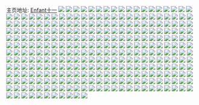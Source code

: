主页地址: [Enfant十一](https://weibo.com/u/5151678848) 
![](https://wx4.sinaimg.cn/mw2000/005CDV0kly1fyyc9oz0r0j32c02c01ky.jpg) 
![](https://wx4.sinaimg.cn/mw2000/005CDV0kly1fyyc8txgzoj32c02c0kjo.jpg) 
![](https://wx4.sinaimg.cn/mw2000/005CDV0kly1fyybuoph8lj31sg1sgdqy.jpg) 
![](https://wx4.sinaimg.cn/mw2000/005CDV0kly1fyuxkv3k98j32c02c0x6v.jpg) 
![](https://wx4.sinaimg.cn/mw2000/005CDV0kly1fyuh753nipj32c02c0aw6.jpg) 
![](https://wx4.sinaimg.cn/mw2000/005CDV0kly1fyt8dfp3vkj30tz0zun2n.jpg) 
![](https://wx4.sinaimg.cn/mw2000/005CDV0kly1fysmu5gfmzj32c02c01l5.jpg) 
![](https://wx4.sinaimg.cn/mw2000/005CDV0kly1fysmtgb7noj32c02c0kjs.jpg) 
![](https://wx4.sinaimg.cn/mw2000/005CDV0kly1fysmy6jmxuj32bz2e6he1.jpg) 
![](https://wx4.sinaimg.cn/mw2000/005CDV0kly1fyp350hfnzj31kv16o1kz.jpg) 
![](https://wx4.sinaimg.cn/mw2000/005CDV0kly1fyp359jhbmj30v815okjl.jpg) 
![](https://wx4.sinaimg.cn/mw2000/005CDV0kly1fyp34hn7i2j30v80ngnmh.jpg) 
![](https://wx4.sinaimg.cn/mw2000/005CDV0kly1fymutn5migj32c02c01ky.jpg) 
![](https://wx4.sinaimg.cn/mw2000/005CDV0kly1fymuxmabfmj30k00k0djx.jpg) 
![](https://wx4.sinaimg.cn/mw2000/005CDV0kly1fymutx9dsxj32c02c0x6p.jpg) 
![](https://wx4.sinaimg.cn/mw2000/005CDV0kly1fyi8mzdl9lj32c02c0x6p.jpg) 
![](https://wx4.sinaimg.cn/mw2000/005CDV0kly1fyi8mt77mcj32c02c0npd.jpg) 
![](https://wx4.sinaimg.cn/mw2000/005CDV0kly1fyi8n44pxyj32c02c0hdt.jpg) 
![](https://wx4.sinaimg.cn/mw2000/005CDV0kly1fyi8n8uye6j32c02c0hdt.jpg) 
![](https://wx4.sinaimg.cn/mw2000/005CDV0kly1fyh25i3ykyj33402c0b29.jpg) 
![](https://wx4.sinaimg.cn/mw2000/005CDV0kly1fyh25o0c8zj31sc1sc1gc.jpg) 
![](https://wx4.sinaimg.cn/mw2000/005CDV0kly1fyh24x5cqwj30v80nge81.jpg) 
![](https://wx4.sinaimg.cn/mw2000/005CDV0kly1fyh23xtyefj32c0340hci.jpg) 
![](https://wx4.sinaimg.cn/mw2000/005CDV0kly1fyh23wl0mqj31cu2io1kx.jpg) 
![](https://wx4.sinaimg.cn/mw2000/005CDV0kly1fyh23ytrnoj32c03407wh.jpg) 
![](https://wx4.sinaimg.cn/mw2000/005CDV0kly1fyh250m2haj31sc1schdw.jpg) 
![](https://wx4.sinaimg.cn/mw2000/005CDV0kly1fyh23vnyxfj30su0su1kx.jpg) 
![](https://wx4.sinaimg.cn/mw2000/005CDV0kly1fyh254peobj31sc1sc7wl.jpg) 
![](https://wx4.sinaimg.cn/mw2000/005CDV0kly1fyed668mfhj31o01o0wwb.jpg) 
![](https://wx4.sinaimg.cn/mw2000/005CDV0kly1fyed6xltuaj30dx0b3glt.jpg) 
![](https://wx4.sinaimg.cn/mw2000/005CDV0kly1fyed6xvj36j30ku0oagms.jpg) 
![](https://wx4.sinaimg.cn/mw2000/005CDV0kly1fyed687r7bj31o01o07lx.jpg) 
![](https://wx4.sinaimg.cn/mw2000/005CDV0kly1fydg04u75ej30k00s6dgo.jpg) 
![](https://wx4.sinaimg.cn/mw2000/005CDV0kly1fxye72pvd4j319c2iohdt.jpg) 
![](https://wx4.sinaimg.cn/mw2000/005CDV0kly1fxye6usbl8j319c2iokjl.jpg) 
![](https://wx4.sinaimg.cn/mw2000/005CDV0kly1fxye74wrlfj319c2iob29.jpg) 
![](https://wx4.sinaimg.cn/mw2000/005CDV0kly1fxye6pasyrj319c2io7wh.jpg) 
![](https://wx4.sinaimg.cn/mw2000/005CDV0kly1fxye6xwms9j319c2io1kx.jpg) 
![](https://wx4.sinaimg.cn/mw2000/005CDV0kly1fxye772bzoj319c2io4qp.jpg) 
![](https://wx4.sinaimg.cn/mw2000/005CDV0kly1fxv2pbsgvuj32c02c0e81.jpg) 
![](https://wx4.sinaimg.cn/mw2000/005CDV0kly1fxtyckrvcgj32c0340b2c.jpg) 
![](https://wx4.sinaimg.cn/mw2000/005CDV0kly1fxtycog9k6j32c02c0x6q.jpg) 
![](https://wx4.sinaimg.cn/mw2000/005CDV0kly1fxtyce9rf1j32c02c01kz.jpg) 
![](https://wx4.sinaimg.cn/mw2000/005CDV0kly1fxtycyae9ij32c02c0u0y.jpg) 
![](https://wx4.sinaimg.cn/mw2000/005CDV0kly1fxtydhe5kaj32c02c0hdu.jpg) 
![](https://wx4.sinaimg.cn/mw2000/005CDV0kly1fxtydo6utrj32c02c04qr.jpg) 
![](https://wx4.sinaimg.cn/mw2000/005CDV0kly1fxtydjl8f5j32c02c04qq.jpg) 
![](https://wx4.sinaimg.cn/mw2000/005CDV0kly1fxtyeawz3sj32c02c0x6p.jpg) 
![](https://wx4.sinaimg.cn/mw2000/005CDV0kly1fxtyddim6xj32c02c0e82.jpg) 
![](https://wx4.sinaimg.cn/mw2000/005CDV0kly1fxh6kfqnxzj31sc1scx6s.jpg) 
![](https://wx4.sinaimg.cn/mw2000/005CDV0kly1fxh6kgbj5xj30j60j6gmd.jpg) 
![](https://wx4.sinaimg.cn/mw2000/005CDV0kly1fxh6knfmsij30jg0jgwht.jpg) 
![](https://wx4.sinaimg.cn/mw2000/005CDV0kly1fxh6kc6scej31sc1scnpg.jpg) 
![](https://wx4.sinaimg.cn/mw2000/005CDV0kly1fx27qm8cbzj31og2iou0x.jpg) 
![](https://wx4.sinaimg.cn/mw2000/005CDV0kly1fx27qsurokj31og2iox6p.jpg) 
![](https://wx4.sinaimg.cn/mw2000/005CDV0kly1fx27qjs1c0j31og2io4qq.jpg) 
![](https://wx4.sinaimg.cn/mw2000/005CDV0kly1fx27qr420dj31og2iokjl.jpg) 
![](https://wx4.sinaimg.cn/mw2000/005CDV0kly1fwqdbinnzmj32c02c0u0x.jpg) 
![](https://wx4.sinaimg.cn/mw2000/005CDV0kly1fwqdbnhpl3j32c02c0kjl.jpg) 
![](https://wx4.sinaimg.cn/mw2000/005CDV0kly1fwqdbsnyitj32c02c0npd.jpg) 
![](https://wx4.sinaimg.cn/mw2000/005CDV0kly1fwpbjrwusqj31w02io1ky.jpg) 
![](https://wx4.sinaimg.cn/mw2000/005CDV0kly1fwocz54xtfj31w02iox6q.jpg) 
![](https://wx4.sinaimg.cn/mw2000/005CDV0kly1fwocycliddj31w02iou0y.jpg) 
![](https://wx4.sinaimg.cn/mw2000/005CDV0kly1fwocy3i35wj31w02ioqv6.jpg) 
![](https://wx4.sinaimg.cn/mw2000/005CDV0kly1fwn7vi61hzj327k27kkjm.jpg) 
![](https://wx4.sinaimg.cn/mw2000/005CDV0kly1fwn7uk6eu1j329x29xx6q.jpg) 
![](https://wx4.sinaimg.cn/mw2000/005CDV0kly1fwn7v9yonbj323i23i1ky.jpg) 
![](https://wx4.sinaimg.cn/mw2000/005CDV0kly1fwn7wgl3f9j32c02c0u0y.jpg) 
![](https://wx4.sinaimg.cn/mw2000/005CDV0kly1fwn7ts2207j30qo0qoqdm.jpg) 
![](https://wx4.sinaimg.cn/mw2000/005CDV0kly1fwn7toycnlj32c02c0x6q.jpg) 
![](https://wx4.sinaimg.cn/mw2000/005CDV0kly1fwn7tqtor1j30qo0qo4a1.jpg) 
![](https://wx4.sinaimg.cn/mw2000/005CDV0kly1fwn7wqaz2aj32c02c0qv6.jpg) 
![](https://wx4.sinaimg.cn/mw2000/005CDV0kly1fwn7vojnfsj32a82a81ky.jpg) 
![](https://wx4.sinaimg.cn/mw2000/005CDV0kly1fwn7i4mq6bj32c02c07wm.jpg) 
![](https://wx4.sinaimg.cn/mw2000/005CDV0kly1fwn7gx9ax8j32c02c0e82.jpg) 
![](https://wx4.sinaimg.cn/mw2000/005CDV0kly1fwn7gpjn69j32c02c0u0x.jpg) 
![](https://wx4.sinaimg.cn/mw2000/005CDV0kly1fwn7gj2pxuj32c02c04qp.jpg) 
![](https://wx4.sinaimg.cn/mw2000/005CDV0kly1fwn7h2ir8rj32c02c0npd.jpg) 
![](https://wx4.sinaimg.cn/mw2000/005CDV0kly1fwn7gepxjyj32c02c0hdt.jpg) 
![](https://wx4.sinaimg.cn/mw2000/005CDV0kly1fwn7iel2l7j32c02c0kjl.jpg) 
![](https://wx4.sinaimg.cn/mw2000/005CDV0kly1fwn7i9adfpj30v80v8e81.jpg) 
![](https://wx4.sinaimg.cn/mw2000/005CDV0kly1fwn7g45724j32c02c01ky.jpg) 
![](https://wx4.sinaimg.cn/mw2000/005CDV0kly1fwlfajm6uqj32c03401l0.jpg) 
![](https://wx4.sinaimg.cn/mw2000/005CDV0kly1fwgycsrg9jj32c02c01ky.jpg) 
![](https://wx4.sinaimg.cn/mw2000/005CDV0kly1fwgycm6pdmj32c02c0x6p.jpg) 
![](https://wx4.sinaimg.cn/mw2000/005CDV0kly1fwg7o7pcrcj32c02c0hdu.jpg) 
![](https://wx4.sinaimg.cn/mw2000/005CDV0kly1fwg7oev3gkj32c02c0b29.jpg) 
![](https://wx4.sinaimg.cn/mw2000/005CDV0kly1fwg7p35mu2j32c02c04qq.jpg) 
![](https://wx4.sinaimg.cn/mw2000/005CDV0kly1fwg7oxee0oj32c02c0hdv.jpg) 
![](https://wx4.sinaimg.cn/mw2000/005CDV0kly1fwg7zgd4y3j3240240x6u.jpg) 
![](https://wx4.sinaimg.cn/mw2000/005CDV0kly1fwg7oixwz7j32c02c04qr.jpg) 
![](https://wx4.sinaimg.cn/mw2000/005CDV0kly1fwg7pfr5yvj32c02c0b2a.jpg) 
![](https://wx4.sinaimg.cn/mw2000/005CDV0kly1fwg7r28e5lj32c02c0npk.jpg) 
![](https://wx4.sinaimg.cn/mw2000/005CDV0kly1fwg7ocvrqjj32c02c01kz.jpg) 
![](https://wx4.sinaimg.cn/mw2000/005CDV0kly1fweq8cfqe6j32c02c0qv5.jpg) 
![](https://wx4.sinaimg.cn/mw2000/005CDV0kly1fweq7myen9j32c02c0e81.jpg) 
![](https://wx4.sinaimg.cn/mw2000/005CDV0kly1fwdsiddesaj31ji4444qq.jpg) 
![](https://wx4.sinaimg.cn/mw2000/005CDV0kly1fwdqb4zjl8j32c02c07wi.jpg) 
![](https://wx4.sinaimg.cn/mw2000/005CDV0kly1fwdqbwjytnj32c02c0hdu.jpg) 
![](https://wx4.sinaimg.cn/mw2000/005CDV0kly1fwa8ps9lakj32c02c0x6p.jpg) 
![](https://wx4.sinaimg.cn/mw2000/005CDV0kly1fwa8py3wllj32c02c0kjl.jpg) 
![](https://wx4.sinaimg.cn/mw2000/005CDV0kly1fw965kp641j30j60j6aaj.jpg) 
![](https://wx4.sinaimg.cn/mw2000/005CDV0kly1fw959nx5tkj32c02c0kjm.jpg) 
![](https://wx4.sinaimg.cn/mw2000/005CDV0kly1fw959shlzrj32c02c0b29.jpg) 
![](https://wx4.sinaimg.cn/mw2000/005CDV0kly1fw958ke285j32c02c01ky.jpg) 
![](https://wx4.sinaimg.cn/mw2000/005CDV0kly1fw958rcjdlj32c02c0x6p.jpg) 
![](https://wx4.sinaimg.cn/mw2000/005CDV0kly1fw958x2gdpj32c02c0u0x.jpg) 
![](https://wx4.sinaimg.cn/mw2000/005CDV0kly1fw959vihv1j32c02c07r9.jpg) 
![](https://wx4.sinaimg.cn/mw2000/005CDV0kly1fw965kajdyj30k00k0js7.jpg) 
![](https://wx4.sinaimg.cn/mw2000/005CDV0kly1fw7t2j8vj8j32c02c0npd.jpg) 
![](https://wx4.sinaimg.cn/mw2000/005CDV0kly1fw7t2pwstuj32c02c01ky.jpg) 
![](https://wx4.sinaimg.cn/mw2000/005CDV0kly1fw7t3jud8ej32c02c0b2b.jpg) 
![](https://wx4.sinaimg.cn/mw2000/005CDV0kly1fw7t3sv8q0j32c02c0hdu.jpg) 
![](https://wx4.sinaimg.cn/mw2000/005CDV0kly1fw5o1feow4j32c02c07wj.jpg) 
![](https://wx4.sinaimg.cn/mw2000/005CDV0kly1fw5o0yvujoj30qo0qo7hb.jpg) 
![](https://wx4.sinaimg.cn/mw2000/005CDV0kly1fw5o1v6f06j32c02c0u0x.jpg) 
![](https://wx4.sinaimg.cn/mw2000/005CDV0kly1fw5o1oyg6dj32ac2ac1kz.jpg) 
![](https://wx4.sinaimg.cn/mw2000/005CDV0kly1fw5o0wg3l5j329l2a34qv.jpg) 
![](https://wx4.sinaimg.cn/mw2000/005CDV0kly1fw5o15hth2j32c02c04qq.jpg) 
![](https://wx4.sinaimg.cn/mw2000/005CDV0kly1fw4o9hzs87j30zk0qojxp.jpg) 
![](https://wx4.sinaimg.cn/mw2000/005CDV0kly1fw4o9gq8mqj30zk0qoag5.jpg) 
![](https://wx4.sinaimg.cn/mw2000/005CDV0kly1fw31ddmig1j32c02c0194.jpg) 
![](https://wx4.sinaimg.cn/mw2000/005CDV0kly1fw0wazc9rfj32c02c0wvn.jpg) 
![](https://wx4.sinaimg.cn/mw2000/005CDV0kly1fvwfg76f78j33402c0kjm.jpg) 
![](https://wx4.sinaimg.cn/mw2000/005CDV0kly1fvwfgoxiegj31sg2dskjq.jpg) 
![](https://wx4.sinaimg.cn/mw2000/005CDV0kly1fvwfisg6c8j30v80ng4n6.jpg) 
![](https://wx4.sinaimg.cn/mw2000/005CDV0kly1fvwfg58e4cj31nw1nw4qr.jpg) 
![](https://wx4.sinaimg.cn/mw2000/005CDV0kly1fvwfggxmecj32c02c01l5.jpg) 
![](https://wx4.sinaimg.cn/mw2000/005CDV0kly1fvwfg8ji7sj33402c0e81.jpg) 
![](https://wx4.sinaimg.cn/mw2000/005CDV0kly1fvwfgbio92j32c02c01l1.jpg) 
![](https://wx4.sinaimg.cn/mw2000/005CDV0kly1fvwfgk6g42j32ds1sgx6u.jpg) 
![](https://wx4.sinaimg.cn/mw2000/005CDV0kly1fvwfgeitqnj32c02c0nph.jpg) 
![](https://wx4.sinaimg.cn/mw2000/005CDV0kly1fvvxc58on9j31vo0v9kjq.jpg) 
![](https://wx4.sinaimg.cn/mw2000/005CDV0kly1fvvxc7yf3nj31vo0v91l1.jpg) 
![](https://wx4.sinaimg.cn/mw2000/005CDV0kly1fvvxc1mm2pj31vo0v9kjm.jpg) 
![](https://wx4.sinaimg.cn/mw2000/005CDV0kly1fvvxfrfjo4j31vo0v9e85.jpg) 
![](https://wx4.sinaimg.cn/mw2000/005CDV0kly1fvvxc9bf9gj31vo0v9u0y.jpg) 
![](https://wx4.sinaimg.cn/mw2000/005CDV0kly1fvvxfs89e2j31vo0v97j2.jpg) 
![](https://wx4.sinaimg.cn/mw2000/005CDV0kly1fvvdd113n5j32c02c07tx.jpg) 
![](https://wx4.sinaimg.cn/mw2000/005CDV0kly1fvvddafo6kj30v80v84qp.jpg) 
![](https://wx4.sinaimg.cn/mw2000/005CDV0kly1fvvdd36msdj32c02c04qp.jpg) 
![](https://wx4.sinaimg.cn/mw2000/005CDV0kly1fvvdde0pjsj30k00k0abe.jpg) 
![](https://wx4.sinaimg.cn/mw2000/005CDV0kly1fvls26vrh5j32c02c0kjl.jpg) 
![](https://wx4.sinaimg.cn/mw2000/005CDV0kly1fvls2cq56bj32c02c0e81.jpg) 
![](https://wx4.sinaimg.cn/mw2000/005CDV0kly1fvls2bc71xj32c02c0hdy.jpg) 
![](https://wx4.sinaimg.cn/mw2000/005CDV0kly1fvlt2fa9guj31qv1qv1l1.jpg) 
![](https://wx4.sinaimg.cn/mw2000/005CDV0kly1fvls2dtda4j32c02c0x6p.jpg) 
![](https://wx4.sinaimg.cn/mw2000/005CDV0kly1fvlt2hchq6j31qp1qpx6s.jpg) 
![](https://wx4.sinaimg.cn/mw2000/005CDV0kly1fvls27nywvj32c02c0b29.jpg) 
![](https://wx4.sinaimg.cn/mw2000/005CDV0kly1fvls28d3cvj32c02c0nnd.jpg) 
![](https://wx4.sinaimg.cn/mw2000/005CDV0kly1fvls28we73j32c02c0niu.jpg) 
![](https://wx4.sinaimg.cn/mw2000/005CDV0kly1fvcd9rr4p0j32c02c04qx.jpg) 
![](https://wx4.sinaimg.cn/mw2000/005CDV0kly1fvcdamor0fj31sg1sbe84.jpg) 
![](https://wx4.sinaimg.cn/mw2000/005CDV0kly1fvcd9l6iipj32c02c0e88.jpg) 
![](https://wx4.sinaimg.cn/mw2000/005CDV0kly1fvcdaex2dbj32c02c07wh.jpg) 
![](https://wx4.sinaimg.cn/mw2000/005CDV0kly1fvcd9egmy4j32c02c0npd.jpg) 
![](https://wx4.sinaimg.cn/mw2000/005CDV0kly1fvcdahmj48j32c02c0b2a.jpg) 
![](https://wx4.sinaimg.cn/mw2000/005CDV0kly1fvcd9z1c96j32c02c04qx.jpg) 
![](https://wx4.sinaimg.cn/mw2000/005CDV0kly1fvcde6ezaij308c08cmxs.jpg) 
![](https://wx4.sinaimg.cn/mw2000/005CDV0kly1fvcda543p9j32c02c01l4.jpg) 
![](https://wx4.sinaimg.cn/mw2000/005CDV0kly1fvapftphyvj32a02be4qu.jpg) 
![](https://wx4.sinaimg.cn/mw2000/005CDV0kly1fvap524e0oj32c02by7wh.jpg) 
![](https://wx4.sinaimg.cn/mw2000/005CDV0kly1fvapfh31o4j32a62a61l2.jpg) 
![](https://wx4.sinaimg.cn/mw2000/005CDV0kly1fvap6nxbpij32bz2cq7wm.jpg) 
![](https://wx4.sinaimg.cn/mw2000/005CDV0kly1fvap6upverj32c02c0hdt.jpg) 
![](https://wx4.sinaimg.cn/mw2000/005CDV0kly1fvapayu4fmj32ap2bdhdx.jpg) 
![](https://wx4.sinaimg.cn/mw2000/005CDV0kly1fvap4burywj32c02c04qq.jpg) 
![](https://wx4.sinaimg.cn/mw2000/005CDV0kly1fvapfuho8nj30hs0hsgnv.jpg) 
![](https://wx4.sinaimg.cn/mw2000/005CDV0kly1fvapbrg38xj31sg1sbttp.jpg) 
![](https://wx4.sinaimg.cn/mw2000/005CDV0kly1fv2lok76dqj33402c0b29.jpg) 
![](https://wx4.sinaimg.cn/mw2000/005CDV0kly1fv2lopaoucj32c02c0qv5.jpg) 
![](https://wx4.sinaimg.cn/mw2000/005CDV0kly1fv2lomxpnuj32c02c04qr.jpg) 
![](https://wx4.sinaimg.cn/mw2000/005CDV0kly1fv2lot64bcj31o00u04qp.jpg) 
![](https://wx4.sinaimg.cn/mw2000/005CDV0kly1fv2loqk5l1j32c02c04qq.jpg) 
![](https://wx4.sinaimg.cn/mw2000/005CDV0kly1fv2lp648ytj31400u0wkn.jpg) 
![](https://wx4.sinaimg.cn/mw2000/005CDV0kly1fv2los686rj31o00u0e81.jpg) 
![](https://wx4.sinaimg.cn/mw2000/005CDV0kly1fv2loia02cj30zk0qodl8.jpg) 
![](https://wx4.sinaimg.cn/mw2000/005CDV0kly1fv2lor68faj31400u046a.jpg) 
![](https://wx4.sinaimg.cn/mw2000/005CDV0kly1fv0f1l9fgpj31vo0v94qw.jpg) 
![](https://wx4.sinaimg.cn/mw2000/005CDV0kly1fv0f0dv71kj31lr0qo46e.jpg) 
![](https://wx4.sinaimg.cn/mw2000/005CDV0kly1fv0f0pdfvhj31vo0v9kjt.jpg) 
![](https://wx4.sinaimg.cn/mw2000/005CDV0kly1fv0f1flulfj31vo0v9u15.jpg) 
![](https://wx4.sinaimg.cn/mw2000/005CDV0kly1fuwczxpnlyj30u00u0e81.jpg) 
![](https://wx4.sinaimg.cn/mw2000/005CDV0kly1fuwd0i5o03j30u00u0e81.jpg) 
![](https://wx4.sinaimg.cn/mw2000/005CDV0kly1fuwcxefs69j30u00u0e81.jpg) 
![](https://wx4.sinaimg.cn/mw2000/005CDV0kly1fuwcxd7kfjj30sg0sg0yf.jpg) 
![](https://wx4.sinaimg.cn/mw2000/005CDV0kly1fuisupbwf5j31ms184hdt.jpg) 
![](https://wx4.sinaimg.cn/mw2000/005CDV0kly1fuisumvw8aj315o15ogqf.jpg) 
![](https://wx4.sinaimg.cn/mw2000/005CDV0kly1fuisunzclvj31om19gqv5.jpg) 
![](https://wx4.sinaimg.cn/mw2000/005CDV0kly1fud5uz0cvpj30v80v8hdt.jpg) 
![](https://wx4.sinaimg.cn/mw2000/005CDV0kly1fud5rysv0uj30v80v87wh.jpg) 
![](https://wx4.sinaimg.cn/mw2000/005CDV0kly1fud5vcjd79j30v80v8b29.jpg) 
![](https://wx4.sinaimg.cn/mw2000/005CDV0kly1fud5wvxua0j30v80v8e81.jpg) 
![](https://wx4.sinaimg.cn/mw2000/005CDV0kly1fud5w7xg7rj30v80v8b29.jpg) 
![](https://wx4.sinaimg.cn/mw2000/005CDV0kly1fud5wwpaqhj30v80v87wh.jpg) 
![](https://wx4.sinaimg.cn/mw2000/005CDV0kly1fuarz5y3jjj315o15onpd.jpg) 
![](https://wx4.sinaimg.cn/mw2000/005CDV0kly1fuarz4ng4lj315o15onpd.jpg) 
![](https://wx4.sinaimg.cn/mw2000/005CDV0kly1fuarz6lr7nj315o15odqx.jpg) 
![](https://wx4.sinaimg.cn/mw2000/005CDV0kly1fuarz7l336j315o15oaok.jpg) 
![](https://wx4.sinaimg.cn/mw2000/005CDV0kly1fuarz8jcsij315o15o4dn.jpg) 
![](https://wx4.sinaimg.cn/mw2000/005CDV0kly1fuarz83i18j315o15o157.jpg) 
![](https://wx4.sinaimg.cn/mw2000/005CDV0kly1fuaqsfkx3qj32c0340b2f.jpg) 
![](https://wx4.sinaimg.cn/mw2000/005CDV0kly1fuaqshktugj32c02c0kjn.jpg) 
![](https://wx4.sinaimg.cn/mw2000/005CDV0kly1fuaqsca0zxj32ba2bae85.jpg) 
![](https://wx4.sinaimg.cn/mw2000/005CDV0kly1fuaqskn7qzj32c02c0x6v.jpg) 
![](https://wx4.sinaimg.cn/mw2000/005CDV0kly1fuaqslhfk7j30u00u0wke.jpg) 
![](https://wx4.sinaimg.cn/mw2000/005CDV0kly1fuaqsofx58j32c02c07wo.jpg) 
![](https://wx4.sinaimg.cn/mw2000/005CDV0kly1fuaqspc8fdj30u00u0ah5.jpg) 
![](https://wx4.sinaimg.cn/mw2000/005CDV0kly1fuaqsppph6j30u00u0gw6.jpg) 
![](https://wx4.sinaimg.cn/mw2000/005CDV0kly1fuaqsq0lhtj30u0140q9t.jpg) 
![](https://wx4.sinaimg.cn/mw2000/005CDV0kly1fu5e1xmrpyj32c02c04qx.jpg) 
![](https://wx4.sinaimg.cn/mw2000/005CDV0kly1fu5e26m5x8j31sg1sg7wh.jpg) 
![](https://wx4.sinaimg.cn/mw2000/005CDV0kly1fu5e271epxj30u00u0gsh.jpg) 
![](https://wx4.sinaimg.cn/mw2000/005CDV0kly1fu5e22ffzej32c02c0qv5.jpg) 
![](https://wx4.sinaimg.cn/mw2000/005CDV0kly1fu5e24g1rjj315o15m1kz.jpg) 
![](https://wx4.sinaimg.cn/mw2000/005CDV0kly1fu5e1zxuhaj32c02c0b2b.jpg) 
![](https://wx4.sinaimg.cn/mw2000/005CDV0kly1fu5e2196owj32c02c0qv5.jpg) 
![](https://wx4.sinaimg.cn/mw2000/005CDV0kly1fu5e31b3ldj32c02c0b29.jpg) 
![](https://wx4.sinaimg.cn/mw2000/005CDV0kly1fu5e27h3bbj30u00u0do9.jpg) 
![](https://wx4.sinaimg.cn/mw2000/005CDV0kly1fu27ftospuj33402c04qp.jpg) 
![](https://wx4.sinaimg.cn/mw2000/005CDV0kly1ftwvn0278yj31sg1sgx6r.jpg) 
![](https://wx4.sinaimg.cn/mw2000/005CDV0kly1ftwvrab3zgj30v80ngnpa.jpg) 
![](https://wx4.sinaimg.cn/mw2000/005CDV0kly1ftwvmv381qj31sg1sgx6r.jpg) 
![](https://wx4.sinaimg.cn/mw2000/005CDV0kly1ftwvn3i7pmj32c02c0e83.jpg) 
![](https://wx4.sinaimg.cn/mw2000/005CDV0kly1ftwvqiz5vlj30v80v8b29.jpg) 
![](https://wx4.sinaimg.cn/mw2000/005CDV0kly1ftwvo6yoe5j30u01hcx6q.jpg) 
![](https://wx4.sinaimg.cn/mw2000/005CDV0kly1ftwvr1vhbsj30v815ox6p.jpg) 
![](https://wx4.sinaimg.cn/mw2000/005CDV0kly1ftwvn6uy2zj33402c04qq.jpg) 
![](https://wx4.sinaimg.cn/mw2000/005CDV0kly1ftwvop2c54j30v80ng7wh.jpg) 
![](https://wx4.sinaimg.cn/mw2000/005CDV0kly1ft5pzvz2tyj30qo0qodj7.jpg) 
![](https://wx4.sinaimg.cn/mw2000/005CDV0kly1ft5pz6w5j2j30qp0qodkc.jpg) 
![](https://wx4.sinaimg.cn/mw2000/005CDV0kly1ft5pzuquzbj30qo0qo42s.jpg) 
![](https://wx4.sinaimg.cn/mw2000/005CDV0kly1ft5pzzu7cdj30qo0qz47u.jpg) 
![](https://wx4.sinaimg.cn/mw2000/005CDV0kly1ft5pzm2oelj30qo0qogws.jpg) 
![](https://wx4.sinaimg.cn/mw2000/005CDV0kly1ft5pzxnay5j30qp0r7n3k.jpg) 
![](https://wx4.sinaimg.cn/mw2000/005CDV0kly1ft5q00yd6hj30qo0qotet.jpg) 
![](https://wx4.sinaimg.cn/mw2000/005CDV0kly1ft5q0252l6j30zk0qoaez.jpg) 
![](https://wx4.sinaimg.cn/mw2000/005CDV0kly1ft5pzbxadnj30qo0qoafe.jpg) 
![](https://wx4.sinaimg.cn/mw2000/005CDV0kly1ft452k3e36j30qo0qo0xt.jpg) 
![](https://wx4.sinaimg.cn/mw2000/005CDV0kly1ft44d0z8z7j30qo0qogxg.jpg) 
![](https://wx4.sinaimg.cn/mw2000/005CDV0kly1ft452jenk0j30qo0qotfn.jpg) 
![](https://wx4.sinaimg.cn/mw2000/005CDV0kly1ft44eborhaj30qo0qok3o.jpg) 
![](https://wx4.sinaimg.cn/mw2000/005CDV0kly1ft453hyy2uj30qo0zktfx.jpg) 
![](https://wx4.sinaimg.cn/mw2000/005CDV0kly1ft44cximjzj30qo0qo15x.jpg) 
![](https://wx4.sinaimg.cn/mw2000/005CDV0kly1ft44czw4qkj30qo0qo7es.jpg) 
![](https://wx4.sinaimg.cn/mw2000/005CDV0kly1ft452v6f1xj30qo0qon38.jpg) 
![](https://wx4.sinaimg.cn/mw2000/005CDV0kly1ft44d1nufcj30qo0qodqk.jpg) 
![](https://wx4.sinaimg.cn/mw2000/005CDV0kly1fsx6xhw3lwj31sg1sgqv8.jpg) 
![](https://wx4.sinaimg.cn/mw2000/005CDV0kly1fstkbceahyj30qo0qojxm.jpg) 
![](https://wx4.sinaimg.cn/mw2000/005CDV0kly1fstkbbipevj30qo0qoqbu.jpg) 
![](https://wx4.sinaimg.cn/mw2000/005CDV0kly1fstkbcz18oj30qo0qo449.jpg) 
![](https://wx4.sinaimg.cn/mw2000/005CDV0kly1fsfhei23clj30qo0qodnr.jpg) 
![](https://wx4.sinaimg.cn/mw2000/005CDV0kly1fscx5bbfccj30ku0kutbt.jpg) 
![](https://wx4.sinaimg.cn/mw2000/005CDV0kly1fsaj1bfij1j30qo0qojy0.jpg) 
![](https://wx4.sinaimg.cn/mw2000/005CDV0kly1fsaj1emv0ej30qo0qowll.jpg) 
![](https://wx4.sinaimg.cn/mw2000/005CDV0kly1fs3ke8yca6j30qo0zkahv.jpg) 
![](https://wx4.sinaimg.cn/mw2000/005CDV0kly1fs3kea0y4sj30qo0zkdpr.jpg) 
![](https://wx4.sinaimg.cn/mw2000/005CDV0kly1fs2rswgj2rj30ku0ku422.jpg) 
![](https://wx4.sinaimg.cn/mw2000/005CDV0kly1fs1qf3sh2yj30qo0qon6s.jpg) 
![](https://wx4.sinaimg.cn/mw2000/005CDV0kly1fs1qf1jt71j30qo0qoqa3.jpg) 
![](https://wx4.sinaimg.cn/mw2000/005CDV0kly1fs1qf2atvoj30qo0qo47c.jpg) 
![](https://wx4.sinaimg.cn/mw2000/005CDV0kly1fs1qf05unoj30qo0qoaiu.jpg) 
![](https://wx4.sinaimg.cn/mw2000/005CDV0kly1fs1qf154kaj30qo0qodlz.jpg) 
![](https://wx4.sinaimg.cn/mw2000/005CDV0kly1fs1qf30fb5j30qo0qownb.jpg) 
![](https://wx4.sinaimg.cn/mw2000/005CDV0kly1frc316ln1nj30qo0qo78z.jpg) 
![](https://wx4.sinaimg.cn/mw2000/005CDV0kly1fr8x8zyivij30qo0qo79i.jpg) 
![](https://wx4.sinaimg.cn/mw2000/005CDV0kly1fr52838im4j30qo0qogqw.jpg) 
![](https://wx4.sinaimg.cn/mw2000/005CDV0kly1fqzo9hxl9ej31w02iob29.jpg) 
![](https://wx4.sinaimg.cn/mw2000/005CDV0kly1fqzo9k3wsqj31rf2b07wh.jpg) 
![](https://wx4.sinaimg.cn/mw2000/005CDV0kly1fqzo9fysfij32ay340hdt.jpg) 
![](https://wx4.sinaimg.cn/mw2000/005CDV0kly1fqzo9plp31j32av340x6p.jpg) 
![](https://wx4.sinaimg.cn/mw2000/005CDV0kly1fqzo9unpcdj32io1w0b29.jpg) 
![](https://wx4.sinaimg.cn/mw2000/005CDV0kly1fqzo9xewm2j31w02io1kx.jpg) 
![](https://wx4.sinaimg.cn/mw2000/005CDV0kly1fqygqtzuwhj31ho1hou0z.jpg) 
![](https://wx4.sinaimg.cn/mw2000/005CDV0kly1fquy4cycp5j30qo0qonlp.jpg) 
![](https://wx4.sinaimg.cn/mw2000/005CDV0kly1fqqfi9hpqwj31u72cju0x.jpg) 
![](https://wx4.sinaimg.cn/mw2000/005CDV0kly1fqovozrod5j31og2iob2b.jpg) 
![](https://wx4.sinaimg.cn/mw2000/005CDV0kly1fqovp38or2j31q32ioe83.jpg) 
![](https://wx4.sinaimg.cn/mw2000/005CDV0kly1fqovp6aem1j31og2ioe83.jpg) 
![](https://wx4.sinaimg.cn/mw2000/005CDV0kly1fqovpa7jgoj31og2iokjn.jpg) 
![](https://wx4.sinaimg.cn/mw2000/005CDV0kly1fqjd9mho9ej31ho1hou0y.jpg) 
![](https://wx4.sinaimg.cn/mw2000/005CDV0kly1fq59mia7woj31ho1honpe.jpg) 
![](https://wx4.sinaimg.cn/mw2000/005CDV0kly1fq59mmbns0j32c02c07wi.jpg) 
![](https://wx4.sinaimg.cn/mw2000/005CDV0kly1fq59mkfcp8j31ho1hou0y.jpg) 
![](https://wx4.sinaimg.cn/mw2000/005CDV0kly1fq59msxp85j3243243b2g.jpg) 
![](https://wx4.sinaimg.cn/mw2000/005CDV0kly1fq59mv1s2cj32c02c0npd.jpg) 
![](https://wx4.sinaimg.cn/mw2000/005CDV0kly1fq59n0mqhdj32c02c0hdz.jpg) 
![](https://wx4.sinaimg.cn/mw2000/005CDV0kly1fq59n3u3dtj30qo0qoe5c.jpg) 
![](https://wx4.sinaimg.cn/mw2000/005CDV0kly1fq59n2ijghj32c02c01ky.jpg) 
![](https://wx4.sinaimg.cn/mw2000/005CDV0kly1fq59n4qpdqj30qo0qoh8e.jpg) 
![](https://wx4.sinaimg.cn/mw2000/005CDV0kly1fpwx4nwaagj30qo0qo0yb.jpg) 
![](https://wx4.sinaimg.cn/mw2000/005CDV0kly1fpwx4nc8hrj30qo0qotdz.jpg) 
![](https://wx4.sinaimg.cn/mw2000/005CDV0kly1fpwx4oql3qj30qo0qoaks.jpg) 
![](https://wx4.sinaimg.cn/mw2000/005CDV0kly1fpwx4px4bjj30qo0qodn5.jpg) 
![](https://wx4.sinaimg.cn/mw2000/005CDV0kly1fpw5np3ko1j30qo0qon2n.jpg) 
![](https://wx4.sinaimg.cn/mw2000/005CDV0kly1fpw5nqlo9pj30qo0qojwh.jpg) 
![](https://wx4.sinaimg.cn/mw2000/005CDV0kly1fpw5nrbou0j30qo0qoafc.jpg) 
![](https://wx4.sinaimg.cn/mw2000/005CDV0kly1fpikbb74yqj31b90qodq3.jpg) 
![](https://wx4.sinaimg.cn/mw2000/005CDV0kly1fpg71b93alj30ku0kuq5j.jpg) 
![](https://wx4.sinaimg.cn/mw2000/005CDV0kly1fpg71asyk6j30ku0kuq6e.jpg) 
![](https://wx4.sinaimg.cn/mw2000/005CDV0kly1fpf25c7wvhj30qo0qoafs.jpg) 
![](https://wx4.sinaimg.cn/mw2000/005CDV0kly1fp84ixhvv0j31ho1hoqrt.jpg) 
![](https://wx4.sinaimg.cn/mw2000/005CDV0kly1foyv15ghl5j30qo0qodkx.jpg) 
![](https://wx4.sinaimg.cn/mw2000/005CDV0kly1foxlhendghj30ku0kuaeg.jpg) 

